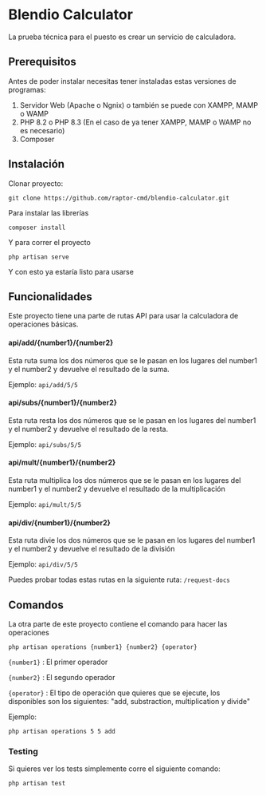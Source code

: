 # Blendio Calculator

La prueba técnica para el puesto es crear un servicio de calculadora.

## Prerequisitos
Antes de poder instalar necesitas tener instaladas estas versiones de programas:

1. Servidor Web (Apache o Ngnix) o también se puede con XAMPP, MAMP o WAMP
2. PHP 8.2 o PHP 8.3 (En el caso de ya tener XAMPP, MAMP o WAMP no es necesario)
3. Composer

##  Instalación

Clonar proyecto:

`git clone https://github.com/raptor-cmd/blendio-calculator.git`

Para instalar las librerías

`composer install`

Y para correr el proyecto

`php artisan serve`

Y con esto ya estaría listo para usarse

## Funcionalidades

Este proyecto tiene una parte de rutas API para usar la calculadora de operaciones básicas.

#### api/add/{number1}/{number2}

Esta ruta suma los dos números que se le pasan en los lugares del number1 y el number2 y devuelve el resultado de la suma.

Ejemplo: `api/add/5/5`

#### api/subs/{number1}/{number2}

Esta ruta resta los dos números que se le pasan en los lugares del number1 y el number2 y devuelve el resultado de la resta.

Ejemplo: `api/subs/5/5`

#### api/mult/{number1}/{number2}

Esta ruta multiplica los dos números que se le pasan en los lugares del number1 y el number2 y devuelve el resultado de la multiplicación

Ejemplo: `api/mult/5/5`

#### api/div/{number1}/{number2}

Esta ruta divie los dos números que se le pasan en los lugares del number1 y el number2 y devuelve el resultado de la división

Ejemplo: `api/div/5/5`


Puedes probar todas estas rutas en la siguiente ruta: `/request-docs` 

## Comandos
La otra parte de este proyecto contiene el comando para hacer las operaciones

`php artisan operations {number1} {number2} {operator}`

`{number1}` : El primer operador

`{number2}` : El segundo operador

`{operator}` : El tipo de operación que quieres que se ejecute, los disponibles son los siguientes: "add, substraction, multiplication y divide"

Ejemplo:

`php artisan operations 5 5 add`

### Testing
Si quieres ver los tests simplemente corre el siguiente comando:

`php artisan test` 

